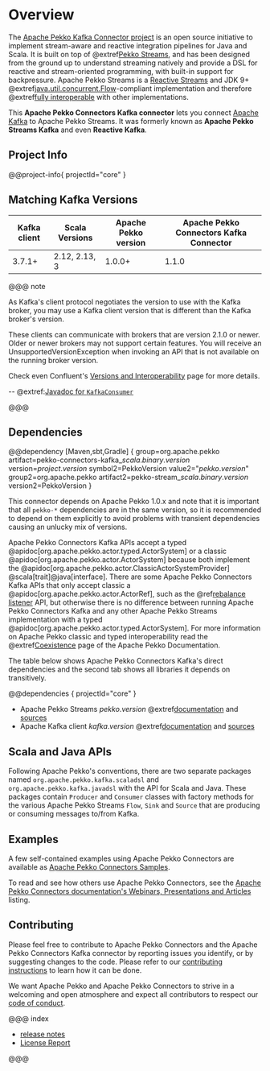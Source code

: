 # Overview

The [Apache Pekko Kafka Connector project](https://pekko.apache.org/docs/pekko-connectors-kafka/current/) is an open source initiative to implement stream-aware and reactive integration pipelines for Java and Scala. It is built on top of @extref[Pekko Streams](pekko:stream/index.html), and has been designed from the ground up to understand streaming natively and provide a DSL for reactive and stream-oriented programming, with built-in support for backpressure. Apache Pekko Streams is a [Reactive Streams](https://www.reactive-streams.org/) and JDK 9+ @extref[java.util.concurrent.Flow](java-docs:docs/api/java.base/java/util/concurrent/Flow.html)-compliant implementation and therefore @extref[fully interoperable](pekko:general/stream/stream-design.html#interoperation-with-other-reactive-streams-implementations) with other implementations.

This **Apache Pekko Connectors Kafka connector** lets you connect [Apache Kafka](https://kafka.apache.org/) to Apache Pekko Streams. It was formerly known as **Apache Pekko Streams Kafka** and even **Reactive Kafka**.

## Project Info

@@project-info{ projectId="core" }

## Matching Kafka Versions

| Kafka client                                                            | Scala Versions | Apache Pekko version | Apache Pekko Connectors Kafka Connector
|-------------------------------------------------------------------------|----------------|----------------------|-------------------------
| 3.7.1+ | 2.12, 2.13, 3  | 1.0.0+            | 1.1.0

@@@ note

As Kafka's client protocol negotiates the version to use with the Kafka broker, you may use a Kafka client version that is different than the Kafka broker's version.

These clients can communicate with brokers that are version 2.1.0 or newer. Older or newer brokers may not support certain features. You will receive an UnsupportedVersionException when invoking an API that is not available on the running broker version.

Check even Confluent's [Versions and Interoperability](https://docs.confluent.io/platform/current/installation/versions-interoperability.html) page for more details. 

-- @extref:[Javadoc for `KafkaConsumer`](kafka:/javadoc/index.html?org/apache/kafka/clients/consumer/KafkaConsumer.html)

@@@

## Dependencies

@@dependency [Maven,sbt,Gradle] {
  group=org.apache.pekko
  artifact=pekko-connectors-kafka_$scala.binary.version$
  version=$project.version$
  symbol2=PekkoVersion
  value2="$pekko.version$"
  group2=org.apache.pekko
  artifact2=pekko-stream_$scala.binary.version$
  version2=PekkoVersion
}

This connector depends on Apache Pekko 1.0.x and note that it is important that all `pekko-*` dependencies are in the same version, so it is recommended to depend on them explicitly to avoid problems with transient dependencies causing an unlucky mix of versions.

Apache Pekko Connectors Kafka APIs accept a typed @apidoc[org.apache.pekko.actor.typed.ActorSystem] or a classic @apidoc[org.apache.pekko.actor.ActorSystem] because both implement the @apidoc[org.apache.pekko.actor.ClassicActorSystemProvider] @scala[trait]@java[interface].
There are some Apache Pekko Connectors Kafka APIs that only accept classic a @apidoc[org.apache.pekko.actor.ActorRef], such as the @ref[rebalance listener](./consumer-rebalance.md) API, but otherwise there is no difference between running Apache Pekko Connectors Kafka and any other Apache Pekko Streams implementation with a typed @apidoc[org.apache.pekko.actor.typed.ActorSystem]. 
For more information on Apache Pekko classic and typed interoperability read the @extref[Coexistence](pekko:/typed/coexisting.html) page of the Apache Pekko Documentation.

The table below shows Apache Pekko Connectors Kafka's direct dependencies and the second tab shows all libraries it depends on transitively.

@@dependencies { projectId="core" }

* Apache Pekko Streams $pekko.version$ @extref[documentation](pekko:stream/index.html) and [sources](https://github.com/apache/pekko)
* Apache Kafka client $kafka.version$ @extref[documentation](kafka:/documentation#index) and [sources](https://github.com/apache/kafka)


## Scala and Java APIs

Following Apache Pekko's conventions, there are two separate packages named `org.apache.pekko.kafka.scaladsl` and `org.apache.pekko.kafka.javadsl`
with the API for Scala and Java. These packages contain `Producer` and `Consumer`
classes with factory methods for the various Apache Pekko Streams `Flow`, `Sink` and `Source`
that are producing or consuming messages to/from Kafka.


## Examples

A few self-contained examples using Apache Pekko Connectors are available as [Apache Pekko Connectors Samples](https://github.com/apache/pekko-connectors-samples/).

To read and see how others use Apache Pekko Connectors, see the [Apache Pekko Connectors documentation's Webinars, Presentations and Articles](https://pekko.apache.org/docs/pekko-connectors-kafka/current/other-docs/webinars-presentations-articles.html) listing.


## Contributing

Please feel free to contribute to Apache Pekko Connectors and the Apache Pekko Connectors Kafka connector by reporting issues you identify, or by suggesting changes to the code. Please refer to our [contributing instructions](https://github.com/apache/pekko-connectors-kafka/blob/main/CONTRIBUTING.md) to learn how it can be done.

We want Apache Pekko and Apache Pekko Connectors to strive in a welcoming and open atmosphere and expect all contributors to respect our [code of conduct](https://www.apache.org/foundation/policies/conduct.html).


@@@ index

* [release notes](release-notes/index.md)
* [License Report](license-report.md)

@@@
